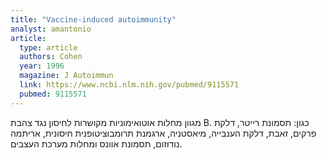 ```yaml
---
title: "Vaccine-induced autoimmunity"
analyst: amantonio
article:
  type: article
  authors: Cohen
  year: 1996
  magazine: J Autoimmun
  link: https://www.ncbi.nlm.nih.gov/pubmed/9115571
  pubmed: 9115571
---
```


מגוון מחלות אוטואימוניות מקושרות לחיסון נגד צהבת B. כגון: תסמונת רייטר, דלקת פרקים, זאבת, דלקת הענבייה, מיאסטניה, ארגמנת תרומבוציטופנית חיסונית, אריתמה נודוזום, תסמונת אוונס ומחלות מערכת העצבים.
